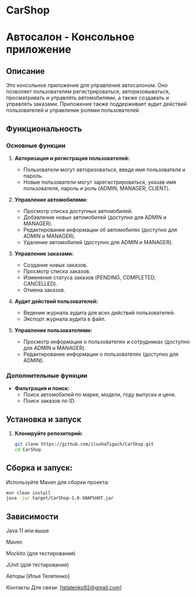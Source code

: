 # CarShop
# Автосалон - Консольное приложение

## Описание

Это консольное приложение для управления автосалоном. Оно позволяет пользователям регистрироваться, авторизовываться, просматривать и управлять автомобилями, а также создавать и управлять заказами. Приложение также поддерживает аудит действий пользователей и управление ролями пользователей.

## Функциональность

### Основные функции

1. **Авторизация и регистрация пользователей:**
    - Пользователи могут авторизоваться, введя имя пользователя и пароль.
    - Новые пользователи могут зарегистрироваться, указав имя пользователя, пароль и роль (ADMIN, MANAGER, CLIENT).

2. **Управление автомобилями:**
    - Просмотр списка доступных автомобилей.
    - Добавление новых автомобилей (доступно для ADMIN и MANAGER).
    - Редактирование информации об автомобилях (доступно для ADMIN и MANAGER).
    - Удаление автомобилей (доступно для ADMIN и MANAGER).

3. **Управление заказами:**
    - Создание новых заказов.
    - Просмотр списка заказов.
    - Изменение статуса заказов (PENDING, COMPLETED, CANCELLED).
    - Отмена заказов.

4. **Аудит действий пользователей:**
    - Ведение журнала аудита для всех действий пользователей.
    - Экспорт журнала аудита в файл.

5. **Управление пользователями:**
    - Просмотр информации о пользователях и сотрудниках (доступно для ADMIN и MANAGER).
    - Редактирование информации о пользователях (доступно для ADMIN).

### Дополнительные функции

- **Фильтрация и поиск:**
    - Поиск автомобилей по марке, модели, году выпуска и цене.
    - Поиск заказов по ID.

## Установка и запуск

1. **Клонируйте репозиторий:**
   ```sh
   git clone https://github.com/ilushaTigach/CarShop.git
   cd CarShop

## Сборка и запуск:

Используйте Maven для сборки проекта:

```sh
mvn clean install
java -jar target/CarShop-1.0-SNAPSHOT.jar
```
## Зависимости
Java 11 или выше

Maven

Mockito (для тестирования)

JUnit (для тестирования)

Авторы
[Илья Телятенко]


Контакты
Для связи: [telatenko92@gmail.com]